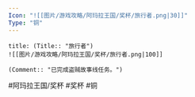 ```yaml
---
Icon: "![[图片/游戏攻略/阿玛拉王国/奖杯/旅行者.png|30]]"
Type: "铜"
---
```

```ad-common-bronze-trophy
title: (Title:: "旅行者")
![[图片/游戏攻略/阿玛拉王国/奖杯/旅行者.png|100]]

(Comment:: "已完成盗贼故事线任务。")
```

#阿玛拉王国/奖杯 #奖杯 #铜
